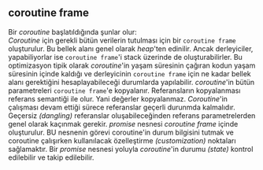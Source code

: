## coroutine frame

Bir _coroutine_ başlatıldığında şunlar olur:<br>
_Coroutine_ için gerekli bütün verilerin tutulması için bir `coroutine frame` oluşturulur. Bu bellek alanı genel olarak _heap_'ten edinilir. Ancak derleyiciler, yapabiliyorlar ise `coroutine frame`'i stack üzerinde de oluşturabilirler. Bu optimizasyon tipik olarak _coroutine_'in yaşam  süresinin çağıran kodun yaşam süresinin içinde kaldığı ve derleyicinin `coroutine frame` için ne kadar bellek alanı gerektiğini hesaplayabileceği durumlarda yapılabilir.
_coroutine_'in bütün parametreleri `coroutine frame`'e kopyalanır. Referansların kopyalanması referans semantiği ile olur. Yani değerler kopyalanmaz. _Coroutine_'in çalışması devam ettiği sürece referanslar geçerli durunmda kalmalıdır. Geçersiz _(dangling)_ referanslar oluşabileceğinden referans parametrelerden genel olarak kaçınmak gerekir. 
_promise_ nesnesi _coroutine frame_ içinde oluşturulur. BU nesnenin görevi coroutine'in durum bilgisini tutmak ve coroutine çalışırken kullanılacak özelleştirme _(customization)_
noktaları sağlamaktır.
Bir _promise_ nesnesi yoluyla _coroutine_'in durumu _(state)_ kontrol edilebilir ve takip edilebilir.
<!-- 
-->

